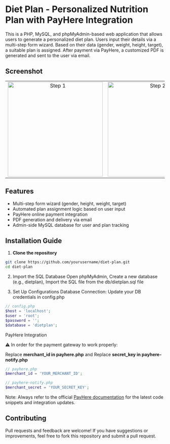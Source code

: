 # Diet Plan - Personalized Nutrition Plan with PayHere Integration

This is a PHP, MySQL, and phpMyAdmin-based web application that allows users to generate a personalized diet plan. Users input their details via a multi-step form wizard. Based on their data (gender, weight, height, target), a suitable plan is assigned. After payment via PayHere, a customized PDF is generated and sent to the user via email.

## Screenshot

<div align="center">
  <table>
    <tr>
      <td align="center">
        <img src="img/screenshots-1.png" alt="Step 1" width="300"/><br/>
      </td>
      <td align="center">
        <img src="img/screenshots-2.png" alt="Step 2" width="300"/><br/>
      </td>
    </tr>
  </table>
</div>


## Features

- Multi-step form wizard (gender, height, weight, target)
- Automated plan assignment logic based on user input
- PayHere online payment integration
- PDF generation and delivery via email
- Admin-side MySQL database for user and plan tracking


## Installation Guide

1. **Clone the repository**

```bash
git clone https://github.com/yourusername/diet-plan.git
cd diet-plan
```
2. Import the SQL Database
Open phpMyAdmin, Create a new database (e.g., dietplan), Import the SQL file from the db/dietplan.sql file

3. Set Up Configurations
Database Connection: Update your DB credentials in config.php

``` php
// config.php
$host = 'localhost';
$user = 'root';
$password = '';
$database = 'dietplan';
```

PayHere Integration

⚠️ In order for the payment gateway to work properly:

Replace **merchant_id in payhere.php** and Replace **secret_key in payhere-notify.php**

``` php
// payhere.php
$merchant_id = 'YOUR_MERCHANT_ID';

// payhere-notify.php
$merchant_secret = 'YOUR_SECRET_KEY';
```

Note: Always refer to the official [PayHere documentation](https://support.payhere.lk/) for the latest code snippets and integration updates.

## Contributing

Pull requests and feedback are welcome! If you have suggestions or improvements, feel free to fork this repository and submit a pull request.


